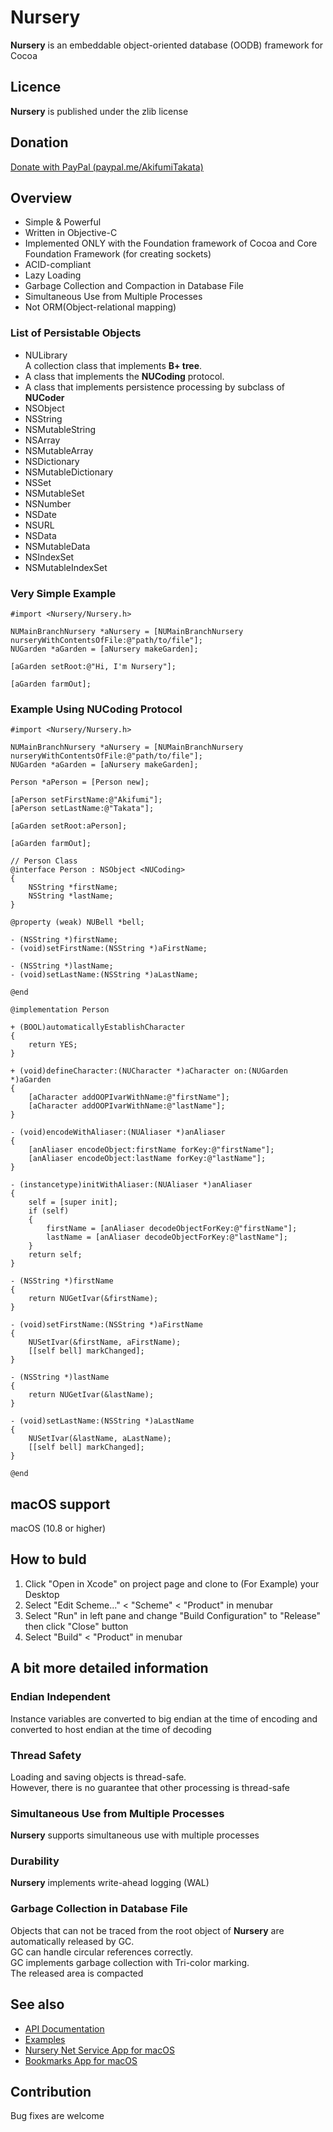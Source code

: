 # Nursery  
**Nursery** is an embeddable object-oriented database (OODB) framework for Cocoa

## Licence
**Nursery** is published under the zlib license

## Donation
[Donate with PayPal (paypal.me/AkifumiTakata)](https://paypal.me/AkifumiTakata)

## Overview
* Simple & Powerful
* Written in Objective-C
* Implemented ONLY with the Foundation framework of Cocoa and Core Foundation Framework (for creating sockets)
* ACID-compliant
* Lazy Loading
* Garbage Collection and Compaction in Database File
* Simultaneous Use from Multiple Processes
* Not ORM(Object-relational mapping)


### List of Persistable Objects
* NULibrary  
	A collection class that implements **B+ tree**.
* A class that implements the **NUCoding** protocol.
* A class that implements persistence processing by subclass of **NUCoder**
* NSObject
* NSString
* NSMutableString
* NSArray
* NSMutableArray
* NSDictionary
* NSMutableDictionary
* NSSet
* NSMutableSet
* NSNumber
* NSDate
* NSURL
* NSData
* NSMutableData
* NSIndexSet
* NSMutableIndexSet

### Very Simple Example 
```objc
#import <Nursery/Nursery.h>

NUMainBranchNursery *aNursery = [NUMainBranchNursery nurseryWithContentsOfFile:@"path/to/file"];
NUGarden *aGarden = [aNursery makeGarden];

[aGarden setRoot:@"Hi, I'm Nursery"];
    
[aGarden farmOut];
```

### Example Using NUCoding Protocol
```objc
#import <Nursery/Nursery.h>

NUMainBranchNursery *aNursery = [NUMainBranchNursery nurseryWithContentsOfFile:@"path/to/file"];
NUGarden *aGarden = [aNursery makeGarden];
    
Person *aPerson = [Person new];

[aPerson setFirstName:@"Akifumi"];
[aPerson setLastName:@"Takata"];

[aGarden setRoot:aPerson];
    
[aGarden farmOut];

// Person Class
@interface Person : NSObject <NUCoding>
{
    NSString *firstName;
    NSString *lastName;
}

@property (weak) NUBell *bell;

- (NSString *)firstName;
- (void)setFirstName:(NSString *)aFirstName;

- (NSString *)lastName;
- (void)setLastName:(NSString *)aLastName;

@end

@implementation Person

+ (BOOL)automaticallyEstablishCharacter
{
    return YES;
}

+ (void)defineCharacter:(NUCharacter *)aCharacter on:(NUGarden *)aGarden
{
    [aCharacter addOOPIvarWithName:@"firstName"];
    [aCharacter addOOPIvarWithName:@"lastName"];
}

- (void)encodeWithAliaser:(NUAliaser *)anAliaser
{
    [anAliaser encodeObject:firstName forKey:@"firstName"];
    [anAliaser encodeObject:lastName forKey:@"lastName"];
}

- (instancetype)initWithAliaser:(NUAliaser *)anAliaser
{
    self = [super init];
    if (self)
    {
        firstName = [anAliaser decodeObjectForKey:@"firstName"];
        lastName = [anAliaser decodeObjectForKey:@"lastName"];
    }
    return self;
}

- (NSString *)firstName
{
    return NUGetIvar(&firstName);
}

- (void)setFirstName:(NSString *)aFirstName
{
    NUSetIvar(&firstName, aFirstName);
    [[self bell] markChanged];
}

- (NSString *)lastName
{
    return NUGetIvar(&lastName);
}

- (void)setLastName:(NSString *)aLastName
{
    NUSetIvar(&lastName, aLastName);
    [[self bell] markChanged];
}

@end
```

## macOS support
macOS (10.8 or higher)

## How to buld
1. Click "Open in Xcode" on project page and clone to (For Example) your Desktop 
2. Select "Edit Scheme..." < "Scheme" < "Product" in menubar
3. Select "Run" in left pane and change "Build Configuration" to "Release" then click "Close" button
4. Select "Build" < "Product" in menubar

## A bit more detailed information
### Endian Independent
Instance variables are converted to big endian at the time of encoding and converted to host endian at the time of decoding

### Thread Safety
Loading and saving objects is thread-safe.  
However, there is no guarantee that other processing is thread-safe

### Simultaneous Use from Multiple Processes
**Nursery** supports simultaneous use with multiple processes

### Durability
**Nursery** implements write-ahead logging (WAL)

### Garbage Collection in Database File
Objects that can not be traced from the root object of **Nursery** are automatically released by GC.  
GC can handle circular references correctly.  
GC implements garbage collection with Tri-color marking.  
The released area is compacted 

## See also
* [API Documentation](https://gitlab.com/AkifumiTakata/documentation-for-nursery)  
* [Examples](https://gitlab.com/AkifumiTakata/examples-of-nursery)  
* [Nursery Net Service App for macOS](https://gitlab.com/AkifumiTakata/nursery-net-service-app)
* [Bookmarks App for macOS](https://gitlab.com/AkifumiTakata/bookmarks)

## Contribution
Bug fixes are welcome
